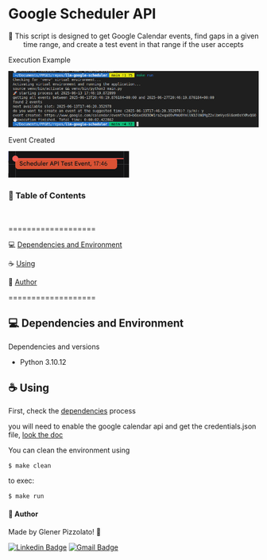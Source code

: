 # **Google Scheduler API**

<p align="center"> 🚀 This script is designed to get Google Calendar events, find gaps in a given time range, and create a test event in that range if the user accepts  </p>

Execution Example

![execution example](docs/images/example1.png)

Event Created

![event created](docs/images/example2.png)

<h3>🏁 Table of Contents</h3>

<br>

===================

<!--ts-->

💻 [Dependencies and Environment](#dependenciesandenvironment)

☕ [Using](#using)

👷 [Author](#author)

<!--te-->

===================

<div id="dependenciesandenvironment"></div>

## 💻 **Dependencies and Environment**

Dependencies and versions

- Python 3.10.12

<div id="using"></div>

## ☕ **Using**

First, check the [dependencies](#dependenciesandenvironment) process

you will need to enable the google calendar api and get the credentials.json file, [look the doc](https://developers.google.com/workspace/calendar/api/quickstart/python?hl=pt-br)

You can clean the environment using

```
$ make clean
```

to exec:

```
$ make run
```

<div id="author"></div>

#### **👷 Author**

Made by Glener Pizzolato! 🙋

[![Linkedin Badge](https://img.shields.io/badge/-Glener-blue?style=flat-square&logo=Linkedin&logoColor=white&link=https://www.linkedin.com/in/glener-pizzolato/)](https://www.linkedin.com/in/glener-pizzolato-6319821b0/)
[![Gmail Badge](https://img.shields.io/badge/-glenerpizzolato@gmail.com-c14438?style=flat-square&logo=Gmail&logoColor=white&link=mailto:glenerpizzolato@gmail.com)](mailto:glenerpizzolato@gmail.com)
